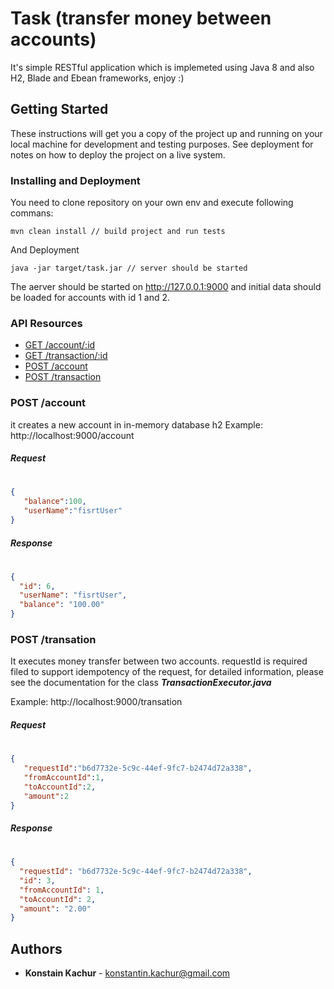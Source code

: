 # Task (transfer money between accounts)

It's simple RESTful application which is implemeted using Java 8 and also H2, Blade and Ebean frameworks, enjoy :)

## Getting Started

These instructions will get you a copy of the project up and running on your local machine for development and testing purposes. See deployment for notes on how to deploy the project on a live system.

### Installing and Deployment

You need to clone repository on your own env and execute following commans:

```
mvn clean install // build project and run tests
```

And Deployment

```
java -jar target/task.jar // server should be started
```
The aerver should be started on http://127.0.0.1:9000 and initial data should be loaded for accounts with id 1 and 2.

### API Resources
  - [GET /account/:id](#/account/:id)
  - [GET /transaction/:id](#/transaction/:id)
  - [POST /account](#/account)
  - [POST /transaction](#/transaction)

### POST /account
it creates a new account in in-memory database h2  Example: http://localhost:9000/account

##### Request
#
``` json
{
   "balance":100,
   "userName":"fisrtUser"
}
```
##### Response
#
``` json
{
  "id": 6,
  "userName": "fisrtUser",
  "balance": "100.00"
}
```

### POST /transation
It executes money transfer between two accounts. requestId is required filed to support idempotency of the request, for detailed information, please see the documentation for the class **_TransactionExecutor.java_**

Example: http://localhost:9000/transation
##### Request
#
``` json
{
   "requestId":"b6d7732e-5c9c-44ef-9fc7-b2474d72a338",
   "fromAccountId":1,
   "toAccountId":2,
   "amount":2
}
```
##### Response
#
``` json
{
  "requestId": "b6d7732e-5c9c-44ef-9fc7-b2474d72a338",
  "id": 3,
  "fromAccountId": 1,
  "toAccountId": 2,
  "amount": "2.00"
}
```


## Authors

* **Konstain Kachur** - konstantin.kachur@gmail.com
